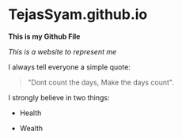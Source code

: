 # TejasSyam.github.io

**This is my Github File**

_This is a website to represent me_

I always tell everyone a simple quote:
> "Dont count the days,
> Make the days count".

I strongly believe in two things:
- Health
+ Wealth
